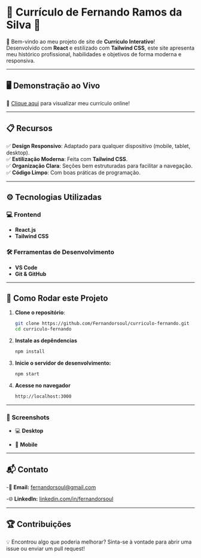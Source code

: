 # 🌟 **Currículo de Fernando Ramos da Silva** 🌟

🚀 Bem-vindo ao meu projeto de site de **Currículo Interativo**!  
Desenvolvido com **React** e estilizado com **Tailwind CSS**, este site apresenta meu histórico profissional, habilidades e objetivos de forma moderna e responsiva.  

---

## 🖥️ **Demonstração ao Vivo**  
🔗 [Clique aqui](https://seu-link-aqui.com) para visualizar meu currículo online!  

---

## 📋 **Recursos**  

✅ **Design Responsivo**: Adaptado para qualquer dispositivo (mobile, tablet, desktop).  
✅ **Estilização Moderna**: Feita com **Tailwind CSS**.  
✅ **Organização Clara**: Seções bem estruturadas para facilitar a navegação.  
✅ **Código Limpo**: Com boas práticas de programação.  

---

## ⚙️ **Tecnologias Utilizadas**  

### 💻 **Frontend**
- **React.js**
- **Tailwind CSS**

### 🛠️ **Ferramentas de Desenvolvimento**
- **VS Code**
- **Git & GitHub**

---

## 🚀 **Como Rodar este Projeto**  

1. **Clone o repositório**:  
   ```bash
   git clone https://github.com/Fernandorsoul/curriculo-fernando.git
   cd curriculo-fernando

2. **Instale as depêndencias**
    ```bash
    npm install

3. **Inicie o servidor de desenvolvimento:**
    ```bash
    npm start

4. **Acesse no navegador**
    ```bash
    http://localhost:3000

--- 

### 🎨 **Screenshots**
- 💻 **Desktop**

- 📱 **Mobile**

--- 

## 📬 **Contato**

-📧 **Email:** [fernandorsoul@gmail.com](mailto:fernandorsoul@gmail.com)

-🌐 **LinkedIn:** [linkedin.com/in/fernandorsoul](linkedin.com/in/fernandorsoul)

---
## 🏆 Contribuições
💡 Encontrou algo que poderia melhorar?
Sinta-se à vontade para abrir uma issue ou enviar um pull request!
